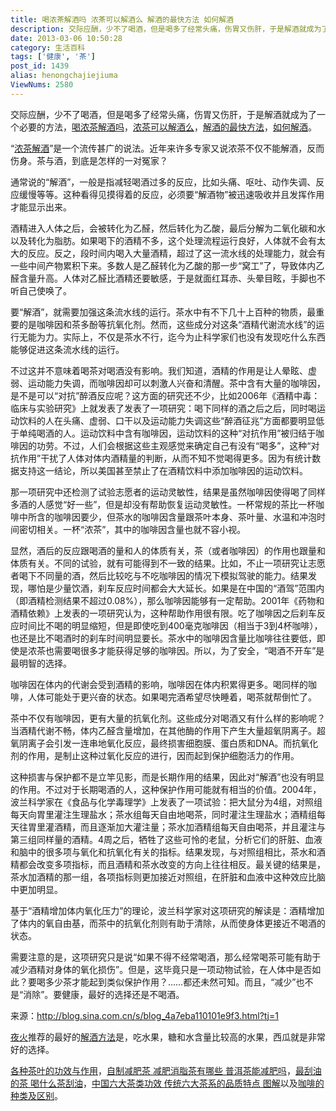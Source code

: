 ```yaml
---
title: 喝浓茶解酒吗 浓茶可以解酒么 解酒的最快方法 如何解酒
description: 交际应酬，少不了喝酒，但是喝多了经常头痛，伤胃又伤肝，于是解酒就成为了一个必要的方法，喝浓茶解酒吗，浓茶可以解酒么，解酒的最快方法，如何解酒。“浓茶解酒”是一个流传甚广的说法。近年来许多专家又说浓茶不仅不能解酒，反而伤身。茶与酒，到底是怎样的一对冤家？通常说的“解酒”，一般是指减轻喝酒过多的反应，比如头痛、呕吐、动作失调、反应缓慢等等。这种看得见摸
date: 2013-03-06 10:50:28
category: 生活百科
tags: ['健康', '茶']
post_id: 1439
alias: henongchajiejiuma
ViewNums: 2580
---
```


交际应酬，少不了喝酒，但是喝多了经常头痛，伤胃又伤肝，于是解酒就成为了一个必要的方法，[喝浓茶解酒吗](/blog/henongchajiejiuma)，[浓茶可以解酒么](/blog/henongchajiejiuma)，[解酒的最快方法](/blog/henongchajiejiuma)，[如何解酒](/blog/henongchajiejiuma)。

“[浓茶解酒](/blog/henongchajiejiuma)”是一个流传甚广的说法。近年来许多专家又说浓茶不仅不能解酒，反而伤身。茶与酒，到底是怎样的一对冤家？

通常说的“解酒”，一般是指减轻喝酒过多的反应，比如头痛、呕吐、动作失调、反应缓慢等等。这种看得见摸得着的反应，必须要“解酒物”被迅速吸收并且发挥作用才能显示出来。

酒精进入人体之后，会被转化为乙醛，然后转化为乙酸，最后分解为二氧化碳和水以及转化为脂肪。如果喝下的酒精不多，这个处理流程运行良好，人体就不会有太大的反应。反之，段时间内喝入大量酒精，超过了这一流水线的处理能力，就会有一些中间产物累积下来。多数人是乙醛转化为乙酸的那一步“窝工”了，导致体内乙醛含量升高。人体对乙醛比酒精还要敏感，于是就面红耳赤、头晕目眩，手脚也不听自己使唤了。

要“解酒”，就需要加强这条流水线的运行。茶水中有不下几十上百种的物质，最重要的是咖啡因和茶多酚等抗氧化剂。然而，这些成分对这条“酒精代谢流水线”的运行无能为力。实际上，不仅是茶水不行，迄今为止科学家们也没有发现吃什么东西能够促进这条流水线的运行。

不过这并不意味着喝茶对喝酒没有影响。我们知道，酒精的作用是让人晕眩、虚弱、运动能力失调，而咖啡因却可以刺激人兴奋和清醒。茶中含有大量的咖啡因，是不是可以“对抗”醉酒反应呢？这方面的研究还不少，比如2006年《酒精中毒：临床与实验研究》上就发表了发表了一项研究：喝下同样的酒之后之后，同时喝运动饮料的人在头痛、虚弱、口干以及运动能力失调这些“醉酒征兆”方面都要明显低于单纯喝酒的人。运动饮料中含有咖啡因，运动饮料的这种“对抗作用”被归结于咖啡因的功劳。不过，人们会根据这些主观感觉来确定自己有没有“喝多”，这种“对抗作用”干扰了人体对体内酒精量的判断，从而不知不觉喝得更多。因为有统计数据支持这一结论，所以美国甚至禁止了在酒精饮料中添加咖啡因的运动饮料。

那一项研究中还检测了试验志愿者的运动灵敏性，结果是虽然咖啡因使得喝了同样多酒的人感觉“好一些”，但是却没有帮助恢复运动灵敏性。一杯常规的茶比一杯咖啡中所含的咖啡因要少，但茶水的咖啡因含量跟茶叶本身、茶叶量、水温和冲泡时间密切相关。一杯“浓茶”，其中的咖啡因含量也就不容小视。

显然，酒后的反应跟喝酒的量和人的体质有关，茶（或者咖啡因）的作用也跟量和体质有关。不同的试验，就有可能得到不一致的结果。比如，不止一项研究让志愿者喝下不同量的酒，然后比较吃与不吃咖啡因的情况下模拟驾驶的能力。结果发现，哪怕是少量饮酒，刹车反应时间都会大大延长。如果是在中国的“酒驾”范围内（即酒精检测结果不超过0.08%），那么咖啡因能够有一定帮助。2001年《药物和酒精依赖》上发表的一项研究认为，这种帮助作用很有限。吃了咖啡因之后刹车反应时间比不喝的明显缩短，但是即使吃到400毫克咖啡因（相当于3到4杯咖啡），也还是比不喝酒时的刹车时间明显要长。茶水中的咖啡因含量比咖啡往往要低，即使是浓茶也需要喝很多才能获得足够的咖啡因。所以，为了安全，“喝酒不开车”是最明智的选择。

咖啡因在体内的代谢会受到酒精的影响，咖啡因在体内积累得更多。喝同样的咖啡，人体可能处于更兴奋的状态。如果喝完酒希望尽快睡着，喝茶就帮倒忙了。

茶中不仅有咖啡因，更有大量的抗氧化剂。这些成分对喝酒又有什么样的影响呢？当酒精代谢不畅，体内乙醛含量增加，在其他酶的作用下产生大量超氧阴离子。超氧阴离子会引发一连串地氧化反应，最终损害细胞膜、蛋白质和DNA。而抗氧化剂的作用，是制止这种过氧化反应的进行，因而起到保护细胞活力的作用。

这种损害与保护都不是立竿见影，而是长期作用的结果，因此对“解酒”也没有明显的作用。不过对于长期喝酒的人，这种保护作用可能就有相当的价值。2004年，波兰科学家在《食品与化学毒理学》上发表了一项试验：把大鼠分为4组，对照组每天向胃里灌注生理盐水；茶水组每天自由地喝茶，同时灌注生理盐水；酒精组每天往胃里灌酒精，而且逐渐加大灌注量；茶水加酒精组每天自由喝茶，并且灌注与第三组同样量的酒精。4周之后，牺牲了这些可怜的老鼠，分析它们的肝脏、血液和脑中的很多项与氧化和抗氧化有关的指标。结果发现，与对照组相比，茶水和酒精都会改变多项指标，而且酒精和茶水改变的方向上往往相反。最关键的结果是，茶水加酒精的那一组，各项指标则更加接近对照组，在肝脏和血液中这种效应比脑中更加明显。

基于“酒精增加体内氧化压力”的理论，波兰科学家对这项研究的解读是：酒精增加了体内的氧自由基，而茶中的抗氧化剂则有助于清除，从而使身体更接近不喝酒的状态。

需要注意的是，这项研究只是说“如果不得不经常喝酒，那么经常喝茶可能有助于减少酒精对身体的氧化损伤”。但是，这毕竟只是一项动物试验，在人体中是否如此？要喝多少茶才能起到类似保护作用？……都还未然可知。而且，“减少”也不是“消除”。要健康，最好的选择还是不喝酒。

来源：http://blog.sina.com.cn/s/blog_4a7eba110101e9f3.html?tj=1

[夜火](http://www.15897.com/)推荐的最好的[解酒方法](/blog/henongchajiejiuma)是，吃水果，糖和水含量比较高的水果，西瓜就是非常好的选择。

[各种茶叶的功效与作用](/blog/chayegongxiaoyuzuoyong)，[自制减肥茶 减肥消脂茶有哪些 普洱茶能减肥吗](/blog/zizhijianfeicha)，[最刮油的茶 喝什么茶刮油](/blog/zuiguayoudecha)，[中国六大茶类功效 传统六大茶系的品质特点 图解](/blog/zhongguoliudachalei)以及[咖啡的种类及区别](/blog/about-caffe)。

